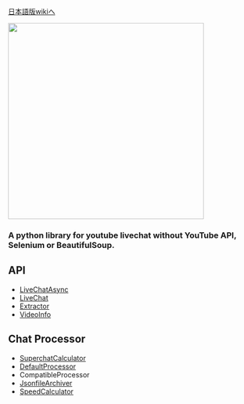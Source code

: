[日本語版wikiへ](https://github.com/taizan-hokuto/pytchat/wiki/Home_jp)

<img src="https://taizan-hokuto.github.io/statics/LOGO.png" width="400">
<br>

### A python library for youtube livechat without YouTube API, Selenium or BeautifulSoup.


## API
 * [LiveChatAsync](https://github.com/taizan-hokuto/pytchat/wiki/LiveChatAsync)
 * [LiveChat](https://github.com/taizan-hokuto/pytchat/wiki/LiveChat)
 * [Extractor](https://github.com/taizan-hokuto/pytchat/wiki/Extractor)
 * [VideoInfo](https://github.com/taizan-hokuto/pytchat/wiki/VideoInfo)

## Chat Processor
 * [SuperchatCalculator](https://github.com/taizan-hokuto/pytchat/wiki/SuperchatCalculator)
 * [DefaultProcessor](https://github.com/taizan-hokuto/pytchat/wiki/DefaultProcessor)
 * CompatibleProcessor
 * [JsonfileArchiver](https://github.com/taizan-hokuto/pytchat/wiki/JsonfileArchiver)
 * [SpeedCalculator](https://github.com/taizan-hokuto/pytchat/wiki/SpeedCalculator)


